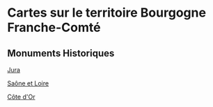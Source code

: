 # Cartes sur le territoire Bourgogne Franche-Comté


## Monuments Historiques

[Jura](https://Jibou4.github.io/QGIS_JV_MH_39/)

[Saône et Loire](https://Jibou4.github.io/QGIS_JV_MH_71/)

[Côte d'Or](https://Jibou4.github.io/QGIS_JV_MH_21/)

